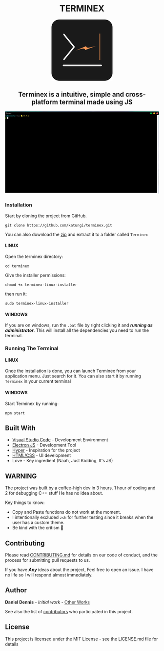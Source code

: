 <h1 align="center">TERMINEX</h1>
<p align="center">
    <img width="200" alt="Alacritty Logo" src="icons/terminex-dark-square.png">
</p>

<h2 align="center">Terminex is a intuitive, simple and cross-platform terminal made using JS</h2>

<p align="center">
  <img width="600"
       alt="Terminex is a intuitive, simple and cross-platform terminal made using JS"
       src="images/terminex.png">
</p>

### Installation

Start by cloning the project from GitHub.

```terminal
git clone https://github.com/katungi/terminex.git
```
You can also download the [zip](https://github.com/katungi/terminex/archive/main.zip) and extract it to a folder called `Terminex`
#### LINUX
Open the terminex directory:
```terminal
cd terminex
```
Give the installer permissions:
```terminal
chmod +x terminex-linux-installer
```
then run it:

```terminal
sudo terminex-linux-installer
```

#### WINDOWS
If you are on windows, run the `.bat` file by right clicking it and **_running as administrator_**.
This will install all the dependencies you need to run the terminal.

### Running The Terminal

#### LINUX
Once the installation is done, you can launch Terminex from your application menu. Just search for it. You can also start it by running `Terminex` in your current terminal

#### WINDOWS
Start Terminex by running:
```terminal
npm start

```

## Built With

- [Visual Studio Code](https://visualstudio.microsoft.com/downloads/) - Development Environment
- [Electron JS](https://www.electronjs.org/) - Development Tool
- [Hyper](https://hyper.is/) - Inspiration for the project
- [HTML/CSS](https://developer.mozilla.org/en-US/docs/Web/HTML) - UI development
- Love - Key ingredient (Naah, Just Kidding, It's JS)


## WARNING

The project was built by a coffee-high dev in 3 hours. 1 hour of coding and 2 for debugging C++ stuff He has no idea about.

Key things to know:

- Copy and Paste functions do not work at the moment.
- I intentionally excluded ```zsh``` for further testing since it breaks when the user has a custom theme.
- Be kind with the critism 🥺

## Contributing

Please read [CONTRIBUTING.md](https://gist.github.com/PurpleBooth/b24679402957c63ec426) for details on our code of conduct, and the process for submitting pull requests to us.

If you have **_Any_** ideas about the project, Feel free to open an issue. I have no life so I will respond almost immediately.

## Author

**Daniel Dennis** - _Initial work_ - [Other Works](https://github.com/katungi/)

See also the list of [contributors](https://github.com/your/project/contributors) who participated in this project.

## License

This project is licensed under the MIT License - see the [LICENSE.md](LICENSE.md) file for details
